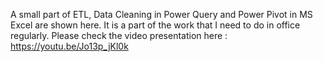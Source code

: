 A small part of ETL, Data Cleaning in Power Query and Power Pivot in MS Excel are shown here. It is a part of the work that I need to do in office regularly.
Please check the video presentation here : https://youtu.be/Jo13p_jKl0k
